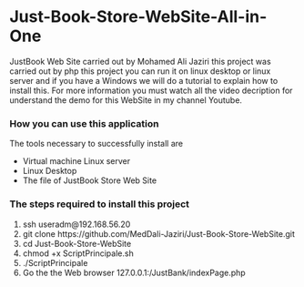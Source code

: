 # Just-Book-Store-WebSite-All-in-One

JustBook Web Site carried out by Mohamed Ali Jaziri this project was carried out by php this project you can run it on linux desktop or linux server and if you have a Windows we will do a tutorial to explain how to install this. For more information you must watch all the video decription for understand the demo for this WebSite in my channel Youtube.

<h3>How you can use this application</h3>
The tools necessary to successfully install are
<ul>
  <li>Virtual machine Linux server</li>
  <li>Linux Desktop </li>
  <li>The file of JustBook Store Web Site</li>
 </ul>
<h3>The steps required to install this project</h3>
<ol>
  <li>ssh useradm@192.168.56.20</li>
  <li>git clone https://github.com/MedDali-Jaziri/Just-Book-Store-WebSite.git</li>
  <li>cd Just-Book-Store-WebSite</li>
  <li>chmod +x ScriptPrincipale.sh</li>
  <li>./ScriptPrincipale</li>
  <li>Go the the Web browser 127.0.0.1:/JustBank/indexPage.php</li>
</ol>
